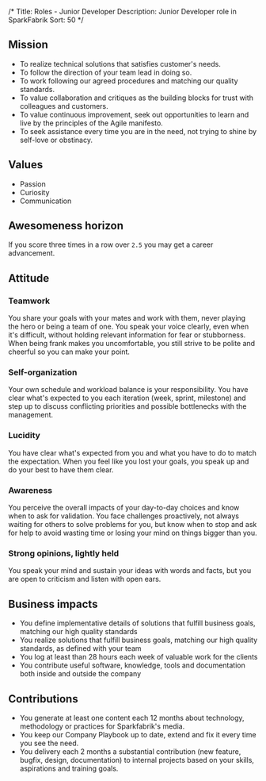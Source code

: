 /*
Title: Roles - Junior Developer
Description: Junior Developer role in SparkFabrik
Sort: 50
*/

## Mission

* To realize technical solutions that satisfies customer's needs.
* To follow the direction of your team lead in doing so.
* To work following our agreed procedures and matching our quality standards.
* To value collaboration and critiques as the building blocks for trust with colleagues and customers.
* To value continuous improvement, seek out opportunities to learn and live by the principles of the Agile manifesto.
* To seek assistance every time you are in the need, not trying to shine by self-love or obstinacy.

## Values

* Passion
* Curiosity
* Communication

## Awesomeness horizon

If you score three times in a row over `2.5` you may get a career advancement.

## Attitude

### Teamwork

You share your goals with your mates and work with them, never playing the hero or being a team of one. You speak your voice clearly, even when it's difficult, without holding relevant information for fear or stubborness. When being frank makes you uncomfortable, you still strive to be polite and cheerful so you can make your point.

### Self-organization

Your own schedule and workload balance is your responsibility. You have clear what's expected to you each iteration (week, sprint, milestone) and step up to discuss conflicting priorities and possible bottlenecks with the management.

### Lucidity

You have clear what's expected from you and what you have to do to match the expectation. When you feel like you lost your goals, you speak up and do your best to have them clear.

### Awareness

You perceive the overall impacts of your day-to-day choices and know when to ask for validation. You face challenges proactively, not always waiting for others to solve problems for you, but know when to stop and ask for help to avoid wasting time or losing your mind on things bigger than you.

### Strong opinions, lightly held

You speak your mind and sustain your ideas with words and facts, but you are open to criticism and listen with open ears.

## Business impacts

* You define implementative details of solutions that fulfill business goals, matching our high quality standards
* You realize solutions that fulfill business goals, matching our high quality standards, as defined with your team
* You log at least than 28 hours each week of valuable work for the clients
* You contribute useful software, knowledge, tools and documentation both inside and outside the company

## Contributions

* You generate at least one content each 12 months about technology, methodology or practices for Sparkfabrik's media.
* You keep our Company Playbook up to date, extend and fix it every time you see the need.
* You delivery each 2 months a substantial contribution (new feature, bugfix, design, documentation) to internal projects based on your skills, aspirations and training goals.
